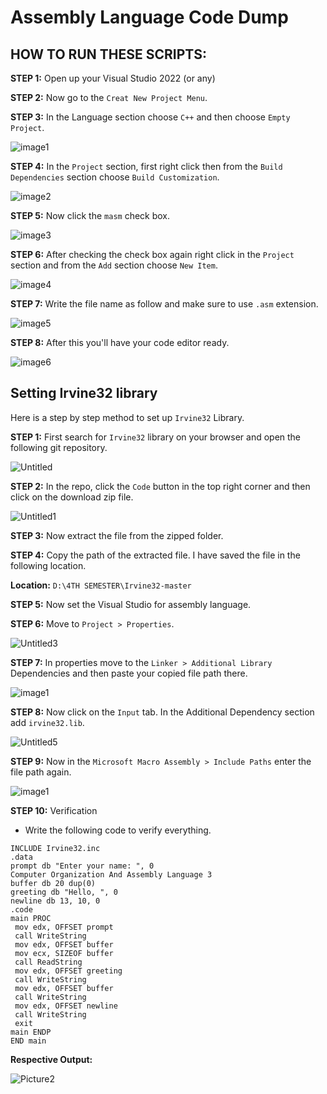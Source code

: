 # Assembly Language Code Dump

## HOW TO RUN THESE SCRIPTS:

**STEP 1:** Open up your Visual Studio 2022 (or any)

**STEP 2:** Now go to the `Creat New Project Menu`.

**STEP 3:** In the Language section choose `C++` and then choose `Empty Project`.

![image1](https://github.com/user-attachments/assets/b72971df-7412-4d11-8aee-3391d9d73c15)

**STEP 4:** In the `Project` section, first right click then from the `Build Dependencies` section choose `Build Customization`.

![image2](https://github.com/user-attachments/assets/f9db49ef-0809-44b8-b29f-387f76c12f25)

**STEP 5:** Now click the `masm` check box.

![image3](https://github.com/user-attachments/assets/849c3086-384f-44ce-9c5e-5119624f9190)

**STEP 6:** After checking the check box again right click in the `Project` section and from the `Add` section choose `New Item`.

![image4](https://github.com/user-attachments/assets/7b17fe63-5c73-46aa-beb1-d647c1c2c22c)

**STEP 7:** Write the file name as follow and make sure to use `.asm` extension.

![image5](https://github.com/user-attachments/assets/df6a79cd-c170-4b07-85b9-c8e046288bc0)


**STEP 8:** After this you'll have your code editor ready.

![image6](https://github.com/user-attachments/assets/b3b2a4be-07de-4476-93a0-39ea190113bb)


## Setting Irvine32 library

Here is a step by step method to set up `Irvine32` Library.

**STEP 1:** First search for `Irvine32` library on your browser and open the following git repository.

![Untitled](https://github.com/user-attachments/assets/ff05359e-6812-40e1-b1cf-6cb520e4ddef)


**STEP 2:** In the repo, click the `Code` button in the top right corner and then click on the download zip file.

![Untitled1](https://github.com/user-attachments/assets/140e5420-51cd-4289-a13f-9130fef16f79)

**STEP 3:** Now extract the file from the zipped folder.

**STEP 4:** Copy the path of the extracted file. I have saved the file in the following location.

**Location:** `D:\4TH SEMESTER\Irvine32-master`

**STEP 5:** Now set the Visual Studio for assembly language.

**STEP 6:** Move to `Project > Properties`.

![Untitled3](https://github.com/user-attachments/assets/50eb644d-61bb-405e-a08a-bfb114d35c2b)

**STEP 7:** In properties move to the `Linker > Additional Library` Dependencies and then paste your copied file path there.

![image1](images/image4.png)

**STEP 8:** Now click on the `Input` tab. In the Additional Dependency section add `irvine32.lib`.

![Untitled5](https://github.com/user-attachments/assets/a977fcc2-923a-4b25-a5e4-52b93327da64)

**STEP 9:** Now in the `Microsoft Macro Assembly > Include Paths` enter the file path again.

![image1](images/Untitled6.png)

**STEP 10:** Verification

- Write the following code to verify everything.

```assembly
INCLUDE Irvine32.inc
.data
prompt db "Enter your name: ", 0
Computer Organization And Assembly Language 3
buffer db 20 dup(0)
greeting db "Hello, ", 0
newline db 13, 10, 0
.code
main PROC
 mov edx, OFFSET prompt
 call WriteString
 mov edx, OFFSET buffer
 mov ecx, SIZEOF buffer
 call ReadString
 mov edx, OFFSET greeting
 call WriteString
 mov edx, OFFSET buffer
 call WriteString
 mov edx, OFFSET newline
 call WriteString
 exit
main ENDP
END main
```

**Respective Output:**

![Picture2](https://github.com/user-attachments/assets/26b537c8-69e0-49bd-8558-af30371dcce6)

